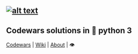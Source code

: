 [![alt text](https://img.shields.io/badge/python->=3.6-red)](https://python.org)
---
## Codewars solutions in :snake: python 3   
[Codewars](https://codewars.com) |  [Wiki](https://github.com/codewars/codewars.com/wiki) | [About](https://codewars.com/about) |  :eye:
